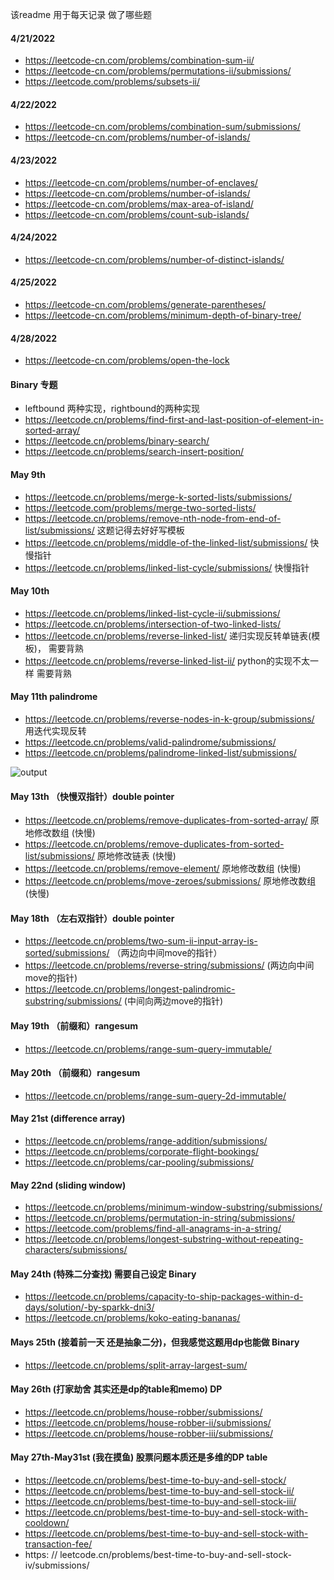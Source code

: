 

该readme 用于每天记录 做了哪些题

#### 4/21/2022

- https://leetcode-cn.com/problems/combination-sum-ii/
- https://leetcode-cn.com/problems/permutations-ii/submissions/
- https://leetcode.com/problems/subsets-ii/

#### 4/22/2022
- https://leetcode-cn.com/problems/combination-sum/submissions/
- https://leetcode-cn.com/problems/number-of-islands/

#### 4/23/2022
- https://leetcode-cn.com/problems/number-of-enclaves/
- https://leetcode-cn.com/problems/number-of-islands/
- https://leetcode-cn.com/problems/max-area-of-island/
- https://leetcode-cn.com/problems/count-sub-islands/

#### 4/24/2022
- https://leetcode-cn.com/problems/number-of-distinct-islands/

#### 4/25/2022
- https://leetcode-cn.com/problems/generate-parentheses/
- https://leetcode-cn.com/problems/minimum-depth-of-binary-tree/

#### 4/28/2022
- https://leetcode-cn.com/problems/open-the-lock


#### Binary 专题
- leftbound 两种实现，rightbound的两种实现
- https://leetcode.cn/problems/find-first-and-last-position-of-element-in-sorted-array/
- https://leetcode.cn/problems/binary-search/
- https://leetcode.cn/problems/search-insert-position/

#### May 9th
- https://leetcode.cn/problems/merge-k-sorted-lists/submissions/
- https://leetcode.com/problems/merge-two-sorted-lists/
- https://leetcode.cn/problems/remove-nth-node-from-end-of-list/submissions/ 这题记得去好好写模板
- https://leetcode.cn/problems/middle-of-the-linked-list/submissions/ 快慢指针
- https://leetcode.cn/problems/linked-list-cycle/submissions/ 快慢指针

#### May 10th
- https://leetcode.cn/problems/linked-list-cycle-ii/submissions/
- https://leetcode.cn/problems/intersection-of-two-linked-lists/
- https://leetcode.cn/problems/reverse-linked-list/  递归实现反转单链表(模板)， 需要背熟
- https://leetcode.cn/problems/reverse-linked-list-ii/ python的实现不太一样 需要背熟

#### May 11th palindrome
- https://leetcode.cn/problems/reverse-nodes-in-k-group/submissions/ 用迭代实现反转
- https://leetcode.cn/problems/valid-palindrome/submissions/
- https://leetcode.cn/problems/palindrome-linked-list/submissions/

![output](https://labuladong.github.io/algo/images/%e5%9b%9e%e6%96%87%e9%93%be%e8%a1%a8/1.gif)

#### May 13th （快慢双指针）double pointer
- https://leetcode.cn/problems/remove-duplicates-from-sorted-array/  原地修改数组 (快慢)
- https://leetcode.cn/problems/remove-duplicates-from-sorted-list/submissions/   原地修改链表 (快慢)
- https://leetcode.cn/problems/remove-element/  原地修改数组 (快慢)
- https://leetcode.cn/problems/move-zeroes/submissions/  原地修改数组 (快慢)

#### May 18th （左右双指针）double pointer
- https://leetcode.cn/problems/two-sum-ii-input-array-is-sorted/submissions/ （两边向中间move的指针）
- https://leetcode.cn/problems/reverse-string/submissions/ (两边向中间move的指针)
- https://leetcode.cn/problems/longest-palindromic-substring/submissions/ (中间向两边move的指针)

#### May 19th （前缀和）rangesum
- https://leetcode.cn/problems/range-sum-query-immutable/

#### May 20th （前缀和）rangesum
- https://leetcode.cn/problems/range-sum-query-2d-immutable/

#### May 21st (difference array)
- https://leetcode.cn/problems/range-addition/submissions/
- https://leetcode.cn/problems/corporate-flight-bookings/
- https://leetcode.cn/problems/car-pooling/submissions/


#### May 22nd (sliding window)
- https://leetcode.cn/problems/minimum-window-substring/submissions/
- https://leetcode.cn/problems/permutation-in-string/submissions/
- https://leetcode.com/problems/find-all-anagrams-in-a-string/
- https://leetcode.cn/problems/longest-substring-without-repeating-characters/submissions/

#### May 24th (特殊二分查找) 需要自己设定 Binary
- https://leetcode.cn/problems/capacity-to-ship-packages-within-d-days/solution/-by-sparkk-dni3/
- https://leetcode.cn/problems/koko-eating-bananas/

#### Mays 25th (接着前一天 还是抽象二分)，但我感觉这题用dp也能做 Binary
- https://leetcode.cn/problems/split-array-largest-sum/

#### May 26th (打家劫舍 其实还是dp的table和memo) DP
- https://leetcode.cn/problems/house-robber/submissions/
- https://leetcode.cn/problems/house-robber-ii/submissions/
- https://leetcode.cn/problems/house-robber-iii/submissions/

#### May 27th-May31st (我在摸鱼) 股票问题本质还是多维的DP table
- https://leetcode.cn/problems/best-time-to-buy-and-sell-stock/
- https://leetcode.cn/problems/best-time-to-buy-and-sell-stock-ii/
- https://leetcode.cn/problems/best-time-to-buy-and-sell-stock-iii/
- https://leetcode.cn/problems/best-time-to-buy-and-sell-stock-with-cooldown/
- https://leetcode.cn/problems/best-time-to-buy-and-sell-stock-with-transaction-fee/
- https: // leetcode.cn/problems/best-time-to-buy-and-sell-stock-iv/submissions/

